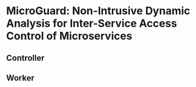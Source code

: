 # MicroGuard: Non-Intrusive Dynamic Analysis for Inter-Service Access Control of Microservices

## Controller

## Worker
